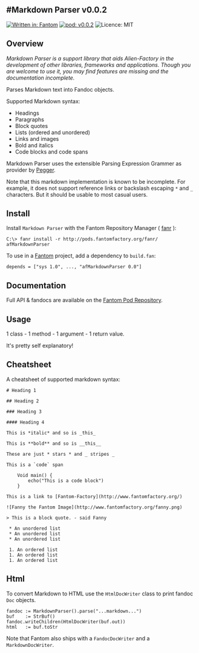 #Markdown Parser v0.0.2
---
[![Written in: Fantom](http://img.shields.io/badge/written%20in-Fantom-lightgray.svg)](http://fantom.org/)
[![pod: v0.0.2](http://img.shields.io/badge/pod-v0.0.2-yellow.svg)](http://www.fantomfactory.org/pods/afMarkdownParser)
![Licence: MIT](http://img.shields.io/badge/licence-MIT-blue.svg)

## Overview

*Markdown Parser is a support library that aids Alien-Factory in the development of other libraries, frameworks and applications. Though you are welcome to use it, you may find features are missing and the documentation incomplete.*

Parses Markdown text into Fandoc objects.

Supported Markdown syntax:

- Headings
- Paragraphs
- Block quotes
- Lists (ordered and unordered)
- Links and images
- Bold and italics
- Code blocks and code spans

Markdown Parser uses the extensible Parsing Expression Grammer as provider by [Pegger](http://pods.fantomfactory.org/pods/afPegger).

Note that this markdown implementation is known to be incomplete. For example, it does not support reference links or backslash escaping `*` and `_` characters. But it should be usable to most casual users.

## Install

Install `Markdown Parser` with the Fantom Repository Manager ( [fanr](http://fantom.org/doc/docFanr/Tool.html#install) ):

    C:\> fanr install -r http://pods.fantomfactory.org/fanr/ afMarkdownParser

To use in a [Fantom](http://fantom.org/) project, add a dependency to `build.fan`:

    depends = ["sys 1.0", ..., "afMarkdownParser 0.0"]

## Documentation

Full API & fandocs are available on the [Fantom Pod Repository](http://pods.fantomfactory.org/pods/afMarkdownParser/).

## Usage

1 class - 1 method - 1 argument - 1 return value.

It's pretty self explanatory!

## Cheatsheet

A cheatsheet of supported markdown syntax:

```
# Heading 1

## Heading 2

### Heading 3

#### Heading 4

This is *italic* and so is _this_

This is **bold** and so is __this__

These are just * stars * and _ stripes _

This is a `code` span

    Void main() {
        echo("This is a code block")
    }

This is a link to [Fantom-Factory](http://www.fantomfactory.org/)

![Fanny the Fantom Image](http://www.fantomfactory.org/fanny.png)

> This is a block quote. - said Fanny

 * An unordered list
 * An unordered list
 * An unordered list

 1. An ordered list
 1. An ordered list
 1. An ordered list
```

## Html

To convert Markdown to HTML use the `HtmlDocWriter` class to print fandoc `Doc` objects.

```
fandoc := MarkdownParser().parse("...markdown...")
buf    := StrBuf()
fandoc.writeChildren(HtmlDocWriter(buf.out))
html   := buf.toStr
```

Note that Fantom also ships with a `FandocDocWriter` and a `MarkdownDocWriter`.

